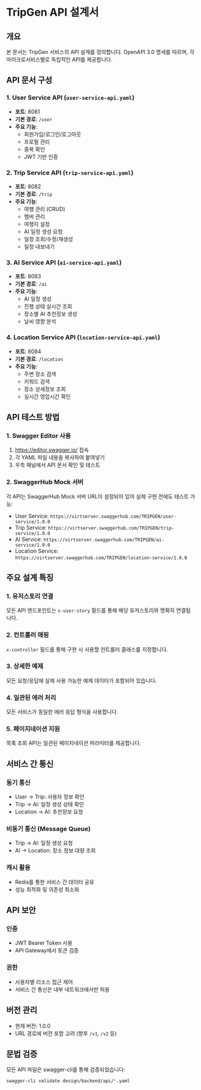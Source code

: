 # TripGen API 설계서

## 개요
본 문서는 TripGen 서비스의 API 설계를 정의합니다. OpenAPI 3.0 명세를 따르며, 각 마이크로서비스별로 독립적인 API를 제공합니다.

## API 문서 구성

### 1. User Service API (`user-service-api.yaml`)
- **포트**: 8081
- **기본 경로**: `/user`
- **주요 기능**:
  - 회원가입/로그인/로그아웃
  - 프로필 관리
  - 중복 확인
  - JWT 기반 인증

### 2. Trip Service API (`trip-service-api.yaml`)
- **포트**: 8082
- **기본 경로**: `/trip`
- **주요 기능**:
  - 여행 관리 (CRUD)
  - 멤버 관리
  - 여행지 설정
  - AI 일정 생성 요청
  - 일정 조회/수정/재생성
  - 일정 내보내기

### 3. AI Service API (`ai-service-api.yaml`)
- **포트**: 8083
- **기본 경로**: `/ai`
- **주요 기능**:
  - AI 일정 생성
  - 진행 상태 실시간 조회
  - 장소별 AI 추천정보 생성
  - 날씨 영향 분석

### 4. Location Service API (`location-service-api.yaml`)
- **포트**: 8084
- **기본 경로**: `/location`
- **주요 기능**:
  - 주변 장소 검색
  - 키워드 검색
  - 장소 상세정보 조회
  - 실시간 영업시간 확인

## API 테스트 방법

### 1. Swagger Editor 사용
1. https://editor.swagger.io/ 접속
2. 각 YAML 파일 내용을 복사하여 붙여넣기
3. 우측 패널에서 API 문서 확인 및 테스트

### 2. SwaggerHub Mock 서버
각 API는 SwaggerHub Mock 서버 URL이 설정되어 있어 실제 구현 전에도 테스트 가능:
- User Service: `https://virtserver.swaggerhub.com/TRIPGEN/user-service/1.0.0`
- Trip Service: `https://virtserver.swaggerhub.com/TRIPGEN/trip-service/1.0.0`
- AI Service: `https://virtserver.swaggerhub.com/TRIPGEN/ai-service/1.0.0`
- Location Service: `https://virtserver.swaggerhub.com/TRIPGEN/location-service/1.0.0`

## 주요 설계 특징

### 1. 유저스토리 연결
모든 API 엔드포인트는 `x-user-story` 필드를 통해 해당 유저스토리와 명확히 연결됩니다.

### 2. 컨트롤러 매핑
`x-controller` 필드를 통해 구현 시 사용할 컨트롤러 클래스를 지정합니다.

### 3. 상세한 예제
모든 요청/응답에 실제 사용 가능한 예제 데이터가 포함되어 있습니다.

### 4. 일관된 에러 처리
모든 서비스가 동일한 에러 응답 형식을 사용합니다.

### 5. 페이지네이션 지원
목록 조회 API는 일관된 페이지네이션 파라미터를 제공합니다.

## 서비스 간 통신

### 동기 통신
- User → Trip: 사용자 정보 확인
- Trip → AI: 일정 생성 상태 확인
- Location → AI: 추천정보 요청

### 비동기 통신 (Message Queue)
- Trip → AI: 일정 생성 요청
- AI → Location: 장소 정보 대량 조회

### 캐시 활용
- Redis를 통한 서비스 간 데이터 공유
- 성능 최적화 및 의존성 최소화

## API 보안

### 인증
- JWT Bearer Token 사용
- API Gateway에서 토큰 검증

### 권한
- 사용자별 리소스 접근 제어
- 서비스 간 통신은 내부 네트워크에서만 허용

## 버전 관리
- 현재 버전: 1.0.0
- URL 경로에 버전 포함 고려 (향후 `/v1`, `/v2` 등)

## 문법 검증
모든 API 파일은 swagger-cli를 통해 검증되었습니다:
```bash
swagger-cli validate design/backend/api/*.yaml
```